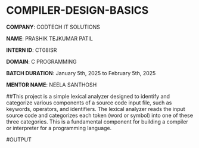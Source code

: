 # COMPILER-DESIGN-BASICS

**COMPANY**: CODTECH IT SOLUTIONS

**NAME**: PRASHIK TEJKUMAR PATIL

**INTERN ID**: CT08ISR

**DOMAIN**: C PROGRAMMING

**BATCH DURATION**: January 5th, 2025 to February 5th, 2025

**MENTOR NAME**: NEELA SANTHOSH

##This project is a simple lexical analyzer designed to identify and categorize various components of a source code input file, such as keywords, operators, and identifiers. The lexical analyzer reads the input source code and categorizes each token (word or symbol) into one of these three categories. This is a fundamental component for building a compiler or interpreter for a programming language.

#OUTPUT


